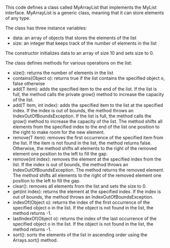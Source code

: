 This code defines a class called MyArrayList that implements the MyList interface. MyArrayList is a generic class, meaning that it can store elements of any type.

The class has three instance variables:
- data: an array of objects that stores the elements of the list
- size: an integer that keeps track of the number of elements in the list

The constructor initializes data to an array of size 10 and sets size to 0.

The class defines methods for various operations on the list:
- size(): returns the number of elements in the list
- contains(Object o): returns true if the list contains the specified object o, false otherwise
- add(T item): adds the specified item to the end of the list. If the list is full, the method calls the private grow() method to increase the capacity of the list.
- add(T item, int index): adds the specified item to the list at the specified index. If the index is out of bounds, the method throws an IndexOutOfBoundsException. If the list is full, the method calls the grow() method to increase the capacity of the list. The method shifts all elements from the specified index to the end of the list one position to the right to make room for the new element.
- remove(T item): removes the first occurrence of the specified item from the list. If the item is not found in the list, the method returns false. Otherwise, the method shifts all elements to the right of the removed element one position to the left to fill the gap.
- remove(int index): removes the element at the specified index from the list. If the index is out of bounds, the method throws an IndexOutOfBoundsException. The method returns the removed element. The method shifts all elements to the right of the removed element one position to the left to fill the gap.
- clear(): removes all elements from the list and sets the size to 0.
- get(int index): returns the element at the specified index. If the index is out of bounds, the method throws an IndexOutOfBoundsException. 
- indexOf(Object o): returns the index of the first occurrence of the specified object o in the list. If the object is not found in the list, the method returns -1.
- lastIndexOf(Object o): returns the index of the last occurrence of the specified object o in the list. If the object is not found in the list, the method returns -1.
- sort(): sorts the elements of the list in ascending order using the Arrays.sort() method.
